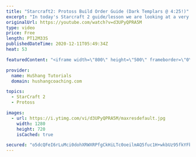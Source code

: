 ```yaml
---
title: "Starcraft2: Protoss Build Order Guide (Dark Templars @ 4:25!)"
excerpt: "In today's Starcraft 2 guide/lesson we are looking at a very powerful protoss vs zerg build order. We drop dark templars at 4:24 and at the same time harass another bases drones with 3 adepts. Very difficult for zerg to defend.  Protoss Build Order Guide - Protoss vs Zerg - Dark Templar Drop #BuildOrder"
originalUrl: https://youtube.com/watch?v=d3UPyQPRA5M
type: video
price: Free
length: PT12M33S
publishedDateTime: 2020-12-11T05:49:34Z
heat: 53

featuredContent: "<iframe width=\"800\" height=\"500\" frameborder=\"0\" src=\"https://www.youtube.com/embed/d3UPyQPRA5M\" allow=\"accelerometer; autoplay; encrypted-media; gyroscope; picture-in-picture\" allowfullscreen></iframe>"

provider:
  name: HuShang Tutorials
  domain: hushangcoaching.com

topics:
  - StarCraft 2
  - Protoss

images:
  - url: https://i.ytimg.com/vi/d3UPyQPRA5M/maxresdefault.jpg
    width: 1280
    height: 720
    isCached: true

secured: "o5dcQFeI6rLuMci0dohXRWXRPfgCkHiLTc0oeilmAQ5fuc1H+wkbUz95fkYFbh9HPZL2ZfSWZI18M5WZLpfxXmT0DqHzInFYvmKFHz57eNAod4QjGsm1Tjn8NUvZKgpMelS8XweKZBdNxseNLyWBQ4A/oHvbFiOziWNhuz7UvDVSkKHWDDISAtntvpugHGVJtqKP2+l8tY6xwYQFlW6vqCIKqjkWybf/I96YmyEoWa5m9rw4SZj//eEMqorMRewHniFV5yWiJs2TLT9+iY3BYxl5s4OTHJhgunhbnJ6plgyiXUBpsoIfZQ96rLXNjZ9Vxp4/rN1q7fenmu8FcB2udSA7erOJMQDRioVlUAFvACkW1h/0JRncEOk+Tz4URwNrUeNUYr4QxHfQsf0/T4sgq21mC6hj4defRSCJw/Il+H4=;lplx0XBWag+Qe7YAYWwCfQ=="
---
```


